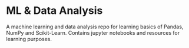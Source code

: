 # ML & Data Analysis

A machine learning and data analysis repo for learning basics of Pandas, NumPy and Scikit-Learn. Contains jupyter notebooks and resources for learning purposes.
